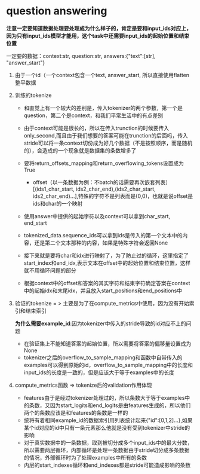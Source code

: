 # question answering

**注意一定要知道数据处理要处理成为什么样子的，肯定是要和input_ids对应上，因为只有input_ids模型才能用，这个task中还需要input_ids的起始位置和结束位置**

一定要的数据：context:str, question:str, answers:{"text":[str], "answer_start"}

1. 由于一个id（一个context包含一个text, answer_start, 所以直接使用flatten整平数据

2. 训练的tokenize
    - 和直觉上有一个较大的差别是，传入tokenizer的两个参数，第一个是question，第二个是context，和我们平常生活中的有点差别

    - 由于context可能是很长的，所以在传入trunction的时候要传入only_second,而且由于我们想要的答案可能在trunction的后面吗，传入stride可以将一条context切份成为好几个数据（不是按照顺序，而是随机的），会造成的一个现象就是数据集的条数增多了

    - 要将return_offsets_mapping和return_overflowing_tokens设置成为True
        - offset（以一条数据为例：不batch的话需要再次嵌套列表）[(ids1_char_start, ids2_char_end),(ids2_char_start, ids2_char_end)...],特殊的字符不是列表而是(0,0)，也就是说offset是ids和char的一个映射
    
    - 使用answer中提供的起始字符以及context可以拿到char_start, end_start

    - tokenized_data.sequence_ids可以拿到ids是传入的第一个文本中的内容，还是第二个文本那种的内容，如果是特殊字符会返回None

    - 接下来就是要将char和idx进行映射了，为了防止过的循环，这里指定了start_index和end_idx,表示文本在offset中的起始位置和结束位置，这样就不用循环问题的部分

    - 根据context中的offset和答案的其实字符和结束字符确定答案在context中的起始idx和末尾idx，并且放入start_positions和end_positions中

3. 验证的tokenize = > 主要是为了在compute_metrics中使用，因为没有开始索引和结束索引
   
   
    **为什么需要example_id**:因为tokenizer中传入的stride导致的id对应不上的问题
    - 在验证集上不能知道答案的起始位置，所以需要将答案的偏移量设置成为None
    - tokenizer之后的overflow_to_sample_mapping和函数中自带传入的examples可以得到原始的id，overflow_to_sample_mapping中的长度和input_ids的长度是一致的，但是应该大于等于examples中的长度

4. compute_metrics函数 => tokenize后的validation作用体现
    - features由于是经过tokenizer处理过的，所以条数大于等于examples中的条数，又因为start_logits和end_logits是由features生成的，所以他们两个的条数应该是和features的条数是一样的
    - 统将有着相同example_id的数据索引用列表统计起来{"id":[0,1,2]...},如果某个id对应的id中只有一条元素那么他就是没有受到tokenizer中stride的影响
    - 对于真实数据中的一条数据，取到被切分成多个input_ids中的最大分数，所以需要两层循环，内部循环是处理一条数据由于stride切分成多条数据的情况，外部循环时为了处理examples中所有的条数
    - 内层的start_indexes循环和end_indexes都是stride可能造成影响的条数